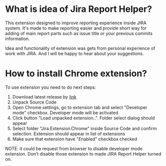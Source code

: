 # What is idea of Jira Report Helper?

This extension designed to improve reporting experience inside JIRA system. It's made to make reporting easier and provide short way for adding of main report parts such as issue title or your previous commits information.

Idea and functionality of extension was gets from personal experience of work with JIRA. And I will be happy to hear about your suggestions.

# How to install Chrome extension?

To use extension you need to do next steps:

1. Download latest release by [link](https://github.com/mishani0x0ef/Jira.Extrension/releases)
2. Unpack Source Code
3. Open Chrome settings, go to extension tab and select "Developer mode" checkbox. Developer mode will be activated
4. Click button "Load unpacked extension..". Folder select dialog should appear
5. Select folder "Jira.Extension.Chrome" inside Source Code and confirm selection. Extension should appear in list of extensions
6. Make sure that extension have "Enabled" checkbox checked

NOTE: it could be request from browser to disable developer mode extension. Don’t disable those extension to made JIRA Report Helper turned on.